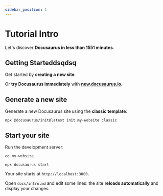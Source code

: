 ```yaml
---
sidebar_position: 1
---
```


# Tutorial Intro

Let's discover **Docusaurus in less than 1551 minutes**.

## Getting Starteddsqdsq

Get started by **creating a new site**.

Or **try Docusaurus immediately** with [**new.docusaurus.io**](https://new.docusaurus.io/).

## Generate a new site

Generate a new Docusaurus site using the **classic template**:

```shell
npx @docusaurus/init@latest init my-website classic
```

## Start your site

Run the development server:

```shell
cd my-website

npx docusaurus start
```

Your site starts at `http://localhost:3000`.

Open `docs/intro.md` and edit some lines: the site **reloads automatically** and display your changes.
